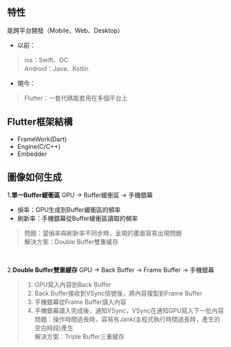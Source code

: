 ## 特性
能跨平台開發（Mobile、Web、Desktop）

* 以前：<br>
> ios：Swift、OC<br>
> Android：Java、Kotlin

* 現今：<br>
> Flutter：一套代碼能套用在多個平台上

## Flutter框架結構
* FrameWork(Dart)
* Engine(C/C++)
* Embedder

## 圖像如何生成
1.**單一Buffer緩衝區**
GPU -> Buffer緩衝區 -> 手機銀幕
* 偵率：GPU生成到Buffer緩衝區的頻率
* 刷新率：手機銀幕從Buffer緩衝區讀取的頻率
> 問題：當偵率與刷新率不同步時，呈現的畫面容易出現問題<br>
> 解決方案：Double Buffer雙重緩存
<br>

2.**Double Buffer雙重緩存**
GPU -> Back Buffer -> Frame Buffer -> 手機銀幕
> 1. GPU寫入內容到Back Buffer
> 2. Back Buffer接收到VSync信號後，將內容複製到Frame Buffer
> 3. 手機銀幕從Frame Buffer讀入內容
> 4. 手機銀幕讀入完成後，通知VSync，VSync在通知GPU寫入下一批內容<br>
> 問題：操作時間過長時，容易有Jank(主程式執行時間過長時，產生的空白時段)產生<br>
> 解決方案：Triple Buffer三重緩存
